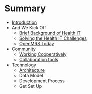 # Summary

* [Introduction](README.md)
* And We Kick Off
   * [Brief Background of Health IT](Kick_off/brief_background_of_health_it.md)
   * [Solving the Health IT Challenges](Kick_off/solving_the_health_it_challenges_our_responsemd.md)
   * [OpenMRS Today](Kick_off/openmrs_today.md)
* [Community](Community)
   * [Working Cooperatively](Community/workingCooperatively.md)
   * [Collaboration tools](Community/collaborationTools.md)
* Technology
   * [Architecture](Technology/architecture.md)
   * Data Model
   * Development Process
   * Get Set Up

